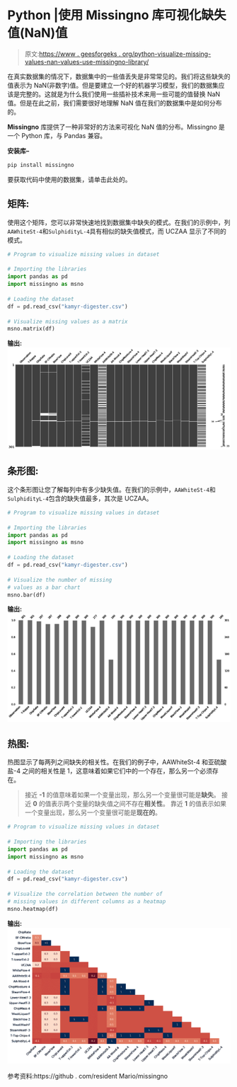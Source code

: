 # Python |使用 Missingno 库可视化缺失值(NaN)值

> 原文:[https://www . geesforgeks . org/python-visualize-missing-values-nan-values-use-missingno-library/](https://www.geeksforgeeks.org/python-visualize-missing-values-nan-values-using-missingno-library/)

在真实数据集的情况下，数据集中的一些值丢失是非常常见的。我们将这些缺失的值表示为 NaN(非数字)值。但是要建立一个好的机器学习模型，我们的数据集应该是完整的。这就是为什么我们使用一些插补技术来用一些可能的值替换 NaN 值。但是在此之前，我们需要很好地理解 NaN 值在我们的数据集中是如何分布的。

**Missingno** 库提供了一种非常好的方法来可视化 NaN 值的分布。Missingno 是一个 Python 库，与 Pandas 兼容。

**安装库–**

```py
pip install missingno

```

要获取代码中使用的数据集，请单击此处的。

## 矩阵:

使用这个矩阵，您可以非常快速地找到数据集中缺失的模式。在我们的示例中，列`AAWhiteSt-4`和`SulphidityL-4`具有相似的缺失值模式，而 UCZAA 显示了不同的模式。

```py
# Program to visualize missing values in dataset

# Importing the libraries
import pandas as pd
import missingno as msno

# Loading the dataset
df = pd.read_csv("kamyr-digester.csv")

# Visualize missing values as a matrix
msno.matrix(df)
```

**输出:**
![](img/c143f3586c1d3c4eb78b44551c93fd3e.png)

## 条形图:

这个条形图让您了解每列中有多少缺失值。在我们的示例中，`AAWhiteSt-4`和`SulphidityL-4`包含的缺失值最多，其次是 UCZAA。

```py
# Program to visualize missing values in dataset

# Importing the libraries
import pandas as pd
import missingno as msno

# Loading the dataset
df = pd.read_csv("kamyr-digester.csv")

# Visualize the number of missing
# values as a bar chart
msno.bar(df)
```

**输出:**
![](img/2aabe374363e9e0dfcd60cb83aaecc23.png)

## 热图:

热图显示了每两列之间缺失的相关性。在我们的例子中，AAWhiteSt-4 和亚硫酸盐-4 之间的相关性是 1，这意味着如果它们中的一个存在，那么另一个必须存在。

> 接近 **-1** 的值意味着如果一个变量出现，那么另一个变量很可能是**缺失**。
> 接近 **0** 的值表示两个变量的缺失值之间不存在**相关性**。
> 靠近 **1** 的值表示如果一个变量出现，那么另一个变量很可能是**现在的**。

```py
# Program to visualize missing values in dataset

# Importing the libraries
import pandas as pd
import missingno as msno

# Loading the dataset
df = pd.read_csv("kamyr-digester.csv")

# Visualize the correlation between the number of
# missing values in different columns as a heatmap
msno.heatmap(df)
```

**输出:**
![](img/d70fd2974b2b409855099b75ec2b5952.png)

参考资料:https://github . com/resident Mario/missingno